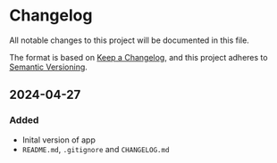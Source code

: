 # Changelog

All notable changes to this project will be documented in this file.

The format is based on [Keep a Changelog](https://keepachangelog.com/en/1.0.0/),
and this project adheres to [Semantic Versioning](https://semver.org/spec/v2.0.0.html).


## 2024-04-27


### Added
- Inital version of app
- `README.md`, `.gitignore` and `CHANGELOG.md`
